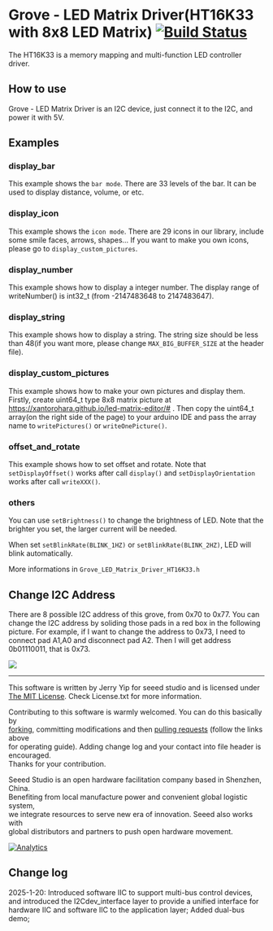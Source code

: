 # Grove - LED Matrix Driver(HT16K33 with 8x8 LED Matrix)  [![Build Status](https://travis-ci.com/Seeed-Studio/Grove_LED_Matrix_Driver_HT16K33.svg?branch=master)](https://travis-ci.com/Seeed-Studio/Grove_LED_Matrix_Driver_HT16K33)

The HT16K33 is a memory mapping and multi-function LED controller driver. 

## How to use

Grove - LED Matrix Driver is an I2C device, just connect it to the I2C, and power it with 5V.

## Examples

### display_bar

This example shows the `bar mode`. There are 33 levels of the bar. It can be used to display distance, volume, or etc.

### display_icon

This example shows the `icon mode`. There are 29 icons in our library, include some smile faces, arrows, shapes... If you want to make you own icons, please go to `display_custom_pictures`.

### display_number

This example shows how to display a integer number. The display range of writeNumber() is int32_t (from -2147483648 to 2147483647).

### display_string

This example shows how to display a string. The string size should be less than 48(if you want more, please change `MAX_BIG_BUFFER_SIZE` at the header file).

### display_custom_pictures

This example shows how to make your own pictures and display them. Firstly, create uint64_t type 8x8 matrix picture at https://xantorohara.github.io/led-matrix-editor/# .
Then copy the uint64_t array(on the right side of the page) to your arduino IDE and pass the array name to `writePictures()` or `writeOnePicture()`.

### offset_and_rotate

This example shows how to set offset and rotate. Note that `setDisplayOffset()` works after call `display()` and `setDisplayOrientation` works after call `writeXXX()`.

### others

You can use `setBrightness()` to change the brightness of LED. Note that the brighter you set, the larger current will be needed.


When set `setBlinkRate(BLINK_1HZ)` or `setBlinkRate(BLINK_2HZ)`, LED will blink automatically.

More informations in `Grove_LED_Matrix_Driver_HT16K33.h`

## Change I2C Address

There are 8 possible I2C address of this grove, from 0x70 to 0x77. You can change the I2C address by soliding those pads in a red box in the following picture. For example, if I want to change the address to 0x73, I need to connect pad A1,A0 and disconnect pad A2. Then I will get address 0b01110011, that is 0x73.

![](https://user-images.githubusercontent.com/18615354/42156790-9c8733ea-7e1e-11e8-9de4-4b6292940a52.png)

----

This software is written by Jerry Yip for seeed studio and is licensed under [The MIT License](http://opensource.org/licenses/mit-license.php). Check License.txt for more information.<br>

Contributing to this software is warmly welcomed. You can do this basically by<br>
[forking](https://help.github.com/articles/fork-a-repo), committing modifications and then [pulling requests](https://help.github.com/articles/using-pull-requests) (follow the links above<br>
for operating guide). Adding change log and your contact into file header is encouraged.<br>
Thanks for your contribution.

Seeed Studio is an open hardware facilitation company based in Shenzhen, China. <br>
Benefiting from local manufacture power and convenient global logistic system, <br>
we integrate resources to serve new era of innovation. Seeed also works with <br>
global distributors and partners to push open hardware movement.<br>


[![Analytics](https://ga-beacon.appspot.com/UA-46589105-3/grove-led-matrix-driver-ht16k33)](https://github.com/igrigorik/ga-beacon)



## Change log
2025-1-20: Introduced software IIC to support multi-bus control devices, and introduced the I2Cdev_interface layer to provide a unified interface for hardware IIC and software IIC to the application layer; Added dual-bus demo;